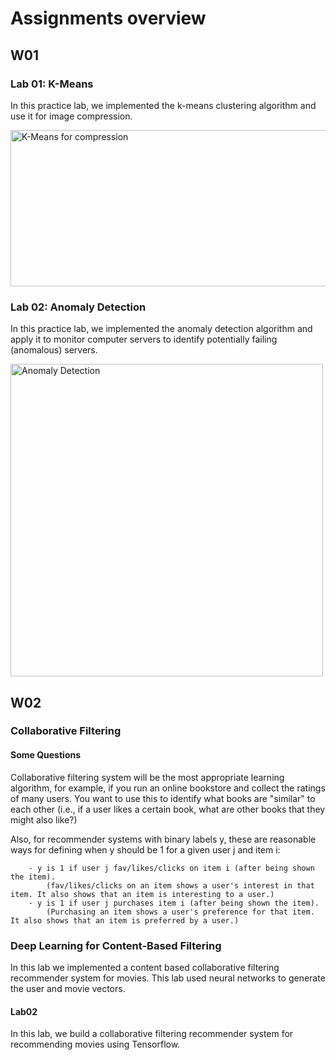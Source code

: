 # Assignments overview

## W01

### Lab 01: K-Means
In this practice lab, we implemented the k-means clustering algorithm and use it for image compression.

<img src="https://github.com/coderleonardo/Machine_Learning_Specialization-Coursera/blob/main/C03-Unsupervised_Learning_Recommenders_and_Reinforcement_Learning/W01/Lab01/images/figure%203.png" alt="K-Means for compression" style="height: 250px; width:700px;"/>

### Lab 02: Anomaly Detection
In this practice lab, we implemented the anomaly detection algorithm and apply it to monitor computer servers to identify potentially failing (anomalous) servers.

<img src="https://github.com/coderleonardo/Machine_Learning_Specialization-Coursera/blob/main/C03-Unsupervised_Learning_Recommenders_and_Reinforcement_Learning/W01/Lab02/images/figure3.png" alt="Anomaly Detection" style="height: 500px; width:500px;"/>

## W02

### Collaborative Filtering

#### Some Questions
Collaborative filtering system will be the most appropriate learning algorithm, for example, if you run an online bookstore and collect the ratings of many users. You want to use this to identify what books are "similar" to each other (i.e., if a user likes a certain book, what are other books that they might also like?)

Also, for recommender systems with binary labels y, these are reasonable ways for defining when y should be 1 for a given user j and item i:

		- y is 1 if user j fav/likes/clicks on item i (after being shown the item).
			(fav/likes/clicks on an item shows a user's interest in that item. It also shows that an item is interesting to a user.)
		- y is 1 if user j purchases item i (after being shown the item).
			(Purchasing an item shows a user's preference for that item. It also shows that an item is preferred by a user.)
			
### Deep Learning for Content-Based Filtering
In this lab we implemented a content based collaborative filtering recommender system for movies. This lab used neural networks to generate the user and movie vectors.

#### Lab02
In this lab, we build a collaborative filtering recommender system for recommending movies using Tensorflow.

